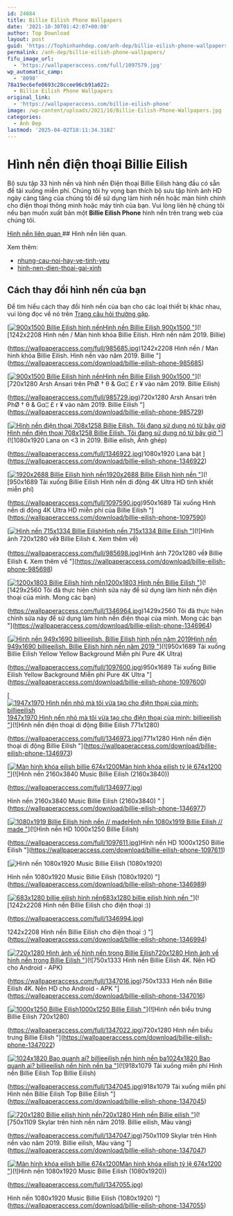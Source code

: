 ```yaml
---
id: 24084
title: Billie Eilish Phone Wallpapers
date: '2021-10-30T01:42:07+00:00'
author: Top Download
layout: post
guid: 'https://Tophinhanhdep.com/anh-dep/billie-eilish-phone-wallpapers/'
permalink: /anh-dep/billie-eilish-phone-wallpapers/
fifu_image_url:
  - 'https://wallpaperaccess.com/full/1097579.jpg'
wp_automatic_camp:
  - '8098'
78a19ec6efe0693c28ccee96cb91a022:
  - Billie Eilish Phone Wallpapers
original_link:
  - 'https://wallpaperaccess.com/billie-eilish-phone'
image: /wp-content/uploads/2021/10/Billie-Eilish-Phone-Wallpapers.jpg
categories:
  - Ảnh Đẹp
lastmod: '2025-04-02T18:11:34.318Z'
---
```

# Hình nền điện thoại Billie Eilish

Bộ sưu tập 33 hình nền và hình nền Điện thoại Billie Eilish hàng đầu có sẵn để tải xuống miễn phí. Chúng tôi hy vọng bạn thích bộ sưu tập hình ảnh HD ngày càng tăng của chúng tôi để sử dụng làm hình nền hoặc màn hình chính cho điện thoại thông minh hoặc máy tính của bạn. Vui lòng liên hệ chúng tôi nếu bạn muốn xuất bản một **Billie Eilish Phone** hình nền trên trang web của chúng tôi.

[Hình nền liên quan ](#related) ## Hình nền liên quan.

   
 Xem thêm:

   
- [nhung-cau-noi-hay-ve-tinh-yeu](https://tophinhanhdep.com/nhung-cau-noi-hay/nhung-cau-noi-hay-ve-tinh-yeu/)
- [hinh-nen-dien-thoai-gai-xinh](https://tophinhanhdep.com/hinh-nen-dep/hinh-nen-dien-thoai-gai-xinh/)

## Cách thay đổi hình nền của bạn

Để tìm hiểu cách thay đổi hình nền của bạn cho các loại thiết bị khác nhau, vui lòng đọc về nó trên [Trang câu hỏi thường gặp](https://tophinhanhdep.com/faq/).

  
[[![900x1500 Billie Eilish hình nền](https://wallpaperaccess.com/full/1097579.jpg)Hình nền Billie Eilish 900x1500 "](https://wallpaperaccess.com/download/billie-eilish-phone-1097579)](![1242x2208 Hình nền / Màn hình khóa Billie Eilish.  Hình nền năm 2019. Billie)

(https://wallpaperaccess.com/full/985685.jpg)1242x2208 Hình nền / Màn hình khóa Billie Eilish. Hình nền vào năm 2019. Billie "](https://wallpaperaccess.com/download/billie-eilish-phone-985685)

[[![900x1500 Billie Eilish hình nền](https://wallpaperaccess.com/full/1097582.jpg)Hình nền Billie Eilish 900x1500 "](https://wallpaperaccess.com/download/billie-eilish-phone-1097582)](![720x1280 Arsh Ansari trên PhØ † θ & Gα¦¦ £ r ¥ vào năm 2019. Billie Eilish)

(https://wallpaperaccess.com/full/985729.jpg)720x1280 Arsh Ansari trên PhØ † θ &amp; Gα¦¦ £ r ¥ vào năm 2019. Billie Eilish "](https://wallpaperaccess.com/download/billie-eilish-phone-985729)

[[![Hình nền điện thoại 708x1258 Billie Eilish.  Tôi đang sử dụng nó từ bây giờ](https://wallpaperaccess.com/full/1346956.jpg)Hình nền điện thoại 708x1258 Billie Eilish. Tôi đang sử dụng nó từ bây giờ "](https://wallpaperaccess.com/download/billie-eilish-phone-1346956)](![1080x1920 Lana on <3 in 2019. Billie eilish, Ảnh ghép)

(https://wallpaperaccess.com/full/1346922.jpg)1080x1920 Lana bật ](https://wallpaperaccess.com/download/billie-eilish-phone-1346922)

[[![1920x2688 Billie Eilish hình nền](https://wallpaperaccess.com/full/1097591.jpg)1920x2688 Billie Eilish hình nền "](https://wallpaperaccess.com/download/billie-eilish-phone-1097591)](![950x1689 Tải xuống Billie Eilish Hình nền di động 4K Ultra HD tinh khiết miễn phí)

(https://wallpaperaccess.com/full/1097590.jpg)950x1689 Tải xuống Hình nền di động 4K Ultra HD miễn phí của Billie Eilish "](https://wallpaperaccess.com/download/billie-eilish-phone-1097590)

[[![Hình nền 715x1334 Billie Eilish](https://wallpaperaccess.com/full/1097586.jpg)Hình nền 715x1334 Billie Eilish "](https://wallpaperaccess.com/download/billie-eilish-phone-1097586)](![Hình ảnh 720x1280 về》 Billie Eilish 《.  Xem thêm về)

(https://wallpaperaccess.com/full/985698.jpg)Hình ảnh 720x1280 về》 Billie Eilish 《. Xem thêm về "](https://wallpaperaccess.com/download/billie-eilish-phone-985698)

[[![1200x1803 Billie Eilish hình nền](https://wallpaperaccess.com/full/1097602.jpg)1200x1803 Hình nền Billie Eilish "](https://wallpaperaccess.com/download/billie-eilish-phone-1097602)](![1429x2560 Tôi đã thực hiện chỉnh sửa này để sử dụng làm hình nền điện thoại của mình.  Mong các bạn)

(https://wallpaperaccess.com/full/1346964.jpg)1429x2560 Tôi đã thực hiện chỉnh sửa này để sử dụng làm hình nền điện thoại của mình. Mong các bạn "](https://wallpaperaccess.com/download/billie-eilish-phone-1346964)

[[![Hình nền 949x1690 billieeilish.  Billie Eilish hình nền năm 2019](https://wallpaperaccess.com/full/1346969.jpg)Hình nền 949x1690 billieeilish. Billie Eilish hình nền năm 2019 "](https://wallpaperaccess.com/download/billie-eilish-phone-1346969)](![950x1689 Tải xuống Billie Eilish Yellow Yellow Background Miễn phí Pure 4K Ultra)

(https://wallpaperaccess.com/full/1097600.jpg)950x1689 Tải xuống Billie Eilish Yellow Background Miễn phí Pure 4K Ultra "](https://wallpaperaccess.com/download/billie-eilish-phone-1097600)

[[![1947x1970 Hình nền nhỏ mà tôi vừa tạo cho điện thoại của mình: billieeilish](https://wallpaperaccess.com/full/985708.jpg)1947x1970 Hình nền nhỏ mà tôi vừa tạo cho điện thoại của mình: billieeilish "](https://wallpaperaccess.com/download/billie-eilish-phone-985708)](![Hình nền điện thoại di động Billie Eilish 771x1280)

(https://wallpaperaccess.com/full/1346973.jpg)771x1280 Hình nền điện thoại di động Billie Eilish "](https://wallpaperaccess.com/download/billie-eilish-phone-1346973)

[[![Màn hình khóa eilish billie 674x1200](https://wallpaperaccess.com/full/1346974.jpg)Màn hình khóa eilish tỷ lệ 674x1200 "](https://wallpaperaccess.com/download/billie-eilish-phone-1346974)](![Hình nền 2160x3840 Music Billie Eilish (2160x3840))

(https://wallpaperaccess.com/full/1346977.jpg)

Hình nền 2160x3840 Music Billie Eilish (2160x3840) " ](https://wallpaperaccess.com/download/billie-eilish-phone-1346977)

[[![1080x1919 Billie Eilish hình nền // made](https://wallpaperaccess.com/full/1346890.jpg)Hình nền 1080x1919 Billie Eilish // made "](https://wallpaperaccess.com/download/billie-eilish-phone-1346890)](![Hình nền HD 1000x1250 Billie Eilish)

(https://wallpaperaccess.com/full/1097611.jpg)Hình nền HD 1000x1250 Billie Eilish "](https://wallpaperaccess.com/download/billie-eilish-phone-1097611)

[![Hình nền 1080x1920 Music Billie Eilish (1080x1920)](https://wallpaperaccess.com/full/1346989.jpg)

Hình nền 1080x1920 Music Billie Eilish (1080x1920) "](https://wallpaperaccess.com/download/billie-eilish-phone-1346989)

[[![683x1280 billie eilish hình nền](https://wallpaperaccess.com/full/1097594.jpg)683x1280 billie eilish hình nền "](https://wallpaperaccess.com/download/billie-eilish-phone-1097594)](![1242x2208 Hình nền Billie Eilish cho điện thoại :))

(https://wallpaperaccess.com/full/1346994.jpg)

1242x2208 Hình nền Billie Eilish cho điện thoại :) "](https://wallpaperaccess.com/download/billie-eilish-phone-1346994)

[[![720x1280 Hình ảnh về hình nền trong Billie Eilish](https://wallpaperaccess.com/full/1347003.jpg)720x1280 Hình ảnh về hình nền trong Billie Eilish "](https://wallpaperaccess.com/download/billie-eilish-phone-1347003)](![750x1333 Hình nền Billie Eilish 4K.  Nền HD cho Android - APK)

(https://wallpaperaccess.com/full/1347016.jpg)750x1333 Hình nền Billie Eilish 4K. Nền HD cho Android - APK "](https://wallpaperaccess.com/download/billie-eilish-phone-1347016)

[[![1000x1250 Billie Eilish](https://wallpaperaccess.com/full/985725.jpg)1000x1250 Billie Eilish "](https://wallpaperaccess.com/download/billie-eilish-phone-985725)](![Hình nền biểu trưng Billie Eilish 720x1280)

(https://wallpaperaccess.com/full/1347022.jpg)720x1280 Hình nền biểu trưng Billie Eilish "](https://wallpaperaccess.com/download/billie-eilish-phone-1347022)

[[![1024x1820 Bao quanh ai?  billieeilish nền hình nền ba](https://wallpaperaccess.com/full/1347041.jpg)1024x1820 Bao quanh ai? billieeilish nền hình nền ba "](https://wallpaperaccess.com/download/billie-eilish-phone-1347041)](![918x1079 Tải xuống miễn phí Hình nền Billie Eilish Top Billie Eilish)

(https://wallpaperaccess.com/full/1347045.jpg)918x1079 Tải xuống miễn phí Hình nền Billie Eilish Top Billie Eilish "](https://wallpaperaccess.com/download/billie-eilish-phone-1347045)

[[![720x1280 Billie eilish hình nền](https://wallpaperaccess.com/full/1347046.jpg)720x1280 Hình nền Billie eilish "](https://wallpaperaccess.com/download/billie-eilish-phone-1347046)](![750x1109 Skylar trên hình nền năm 2019. Billie eilish, Màu vàng)

(https://wallpaperaccess.com/full/1347047.jpg)750x1109 Skylar trên Hình nền vào năm 2019. Billie eilish, Màu vàng "](https://wallpaperaccess.com/download/billie-eilish-phone-1347047)

[[![Màn hình khóa eilish billie 674x1200](https://wallpaperaccess.com/full/1097589.jpg)Màn hình khóa eilish tỷ lệ 674x1200 "](https://wallpaperaccess.com/download/billie-eilish-phone-1097589)](![Hình nền 1080x1920 Music Billie Eilish (1080x1920))

(https://wallpaperaccess.com/full/1347055.jpg)

Hình nền 1080x1920 Music Billie Eilish (1080x1920) "](https://wallpaperaccess.com/download/billie-eilish-phone-1347055)
